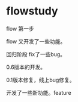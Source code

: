 # flowstudy

flow 第一步

flow 又开发了一些功能。

回归阶段 fix了一些bug。

0.6版本的开发。

0.1版本修复，线上bug修复。

开发了一些新功能。feature
